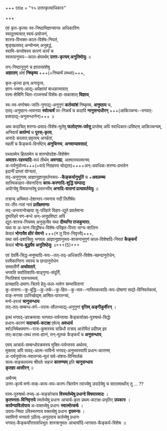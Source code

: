 +++
title = "१५ उत्तरकृत्याधिकारः"

+++

एवं कृत-कृत्याः स्व-निष्ठाभिज्ञानवन्तः अधिकारिणः  
स्वादुतमत्वात् स्वयं-प्रयोजनं,  
शास्त्र-विभक्त-काल-विशेष-नियतं,  
शृङ्खलावद् अन्योन्यम् अनुबद्धं,  
स्वामि-सन्तोषस्य कारणं कार्यं च  
स्वरूपानुरूप--काल-क्षेपार्थम् **उत्तर-कृत्यम् अनुतिष्ठेयुः** ॥

तन्-निष्ठानुगुणं च ज्ञातव्यांशेषु  
**अज्ञातम्** अंशं **निष्कृष्य** +++(=निष्कर्षं लब्ध्वा)+++,  

कृत-कृत्या इत्य् अनादृत्य,  
ज्ञान-भक्त्य्-आद्य्-अपेक्षायां बाधकाभावात्  
परम-शेषिणि चित्त-रञ्जनार्थं विशेष-ज्ञ-सकाशात् **विज्ञाय**,   

स्व-स्व-वर्णाश्रम-जाति-गुणाद्य्-अनुगुणं **कर्तव्यांशं** निष्कृष्य, **अनुष्ठाय** च,  
एतद्-अनुष्ठान-भावनया **स्वोत्कर्षं** पर-निकर्षं च कदापि **नानुसन्दधीरन्** +++(आकिञ्चन्य--भगवत्-प्रसादाद्य्-अनुसन्धानेन)+++ ॥

अथ कदाचित् शरण्य-प्रसाद-विशेष-मूलेषु **फलोद्गम-पर्वसु** प्राप्तेष्व् अपि   स्वाधिकार-प्रविष्टम् आकिञ्चन्यम्, अनिवार्यं **कार्पण्यं** च **पुरस्-कृत्य**,  
अनादेः कालात् प्रवृत्ताम् अनर्हतां,  
महतीं च कैङ्कर्य-विनष्टिम् **अनुचिन्त्य**, **अनवाप्यावसादं**,  

पथ्यतमेन हिततमेन च शरण्योपदेश-विशेषेण  
**अवतार-रहस्यादि**-रूपं तीर्थम् **अवगाह्य**,  आश्वास्यात्मानम्  
अ-पर्यनुयोज्य+++(=वादे निग्रहस्य चोद्यता)++++अन्-अवधिक-शरण्य-प्रभावेन  
इदानीं प्राप्तां योग्यतां,  
तद्-अनुगुणाम् आज्ञानुज्ञानुवर्तनरूप--**कैङ्कर्यानुभूतिं** च +**अवलम्ब्य**  
सात्त्विकाहार-सेवनादिना **काय-करणादि-शुद्धिं सम्पाद्य**  
अयोग्येषु विषयान्तरेषु प्रसरन्तीम् **अनादि-वासनां प्रत्यावर्तयेयुः** ॥

तत्राप्य् अभिमत-देशान्तर-गमनाय नदीं तितीर्षवः  
पर-तीर-गतां नावं **प्रतीक्षमाणाः**  
तद्-अन्तरान्वेच्छया सु-परिहारे विहार-द्यूते प्रवर्तमानाः  
दुष्परिहरे पण-बन्धे अन्-अनुप्रविष्टा अपि  
द्यूत-शास्त्र-नियमम् अनुसृत्यैव यथा **दीव्यन्ति राजकुमाराः**,  
यथा वा अ-यत्न-सिद्धौषध-विशेष-परिहृत-पित्ताः भाग्य-शालिनः  
केवलं **भोगायैव क्षीरं सेवन्ते** +++(न तु पित्त-निवृत्त्यै)+++,  
तथा सर्व-प्रशासितुः भगवतः आज्ञानुज्ञानुरूप-शासनानुगुणं काल-विशेषादि-नियतं **कैङ्कर्यं**   
केवलं **भोग्य-बुद्ध्यैव अनुतिष्ठेयुः** ॥+++(5)+++



एवं देवर्षि-सिद्ध-मनुष्यादि-रूप--तत्-तद्-अधिकारि-विशेष-च्छन्दानुरोधेन,  
परमैकान्तिनः स्वस्य च छन्दानुरोधेन  
समवतीर्णे **अर्चावतारे**,  
भगवति सर्वातिशायि-षाड्गुण्य-संपूर्तिं,  
निरतिशयं पावनतमत्वं,  
प्रत्यक्षादि-प्रमाण-त्रितये हेतु-फल-भावेन सम्भावितानां  
कु-वासना--कु-बुद्धि--कु-तर्क--कु-हित--कु-भाव--नास्तिकत्वादि-रूप-दोषाणां सद्यो-विनिवर्तकत्वं,  
वाङ्-मनसा ऽपरिच्छेद्यम् आश्रित-पारतन्त्र्यं,  
मनो-हरत्वं **चानुसन्धाय**  
तत्-तत्-सम्बन्ध-वर्ग--परत्व-सौलभ्याद्य्-अनुगुणां **वृत्तिम् अङ्गीकुर्वीरन्** ।

इत्थं भगवद्-उपक्रमायाः भागवत-पर्यन्तायाः कैङ्कर्याख्य-पुरुषार्थ-सिद्धेः  
प्रधान-कारणं **सदाचार्य-कटाक्ष** एवेत्य् **अवधार्य**  
श्वोऽभिषेक्ष्यमाण--राज-कुमारस्य सन्निधौ रात्राव् आरोपितं प्रदीपम् इव  
तत्-कटाक्ष-लब्धं तत्त्व-ज्ञानं, तन्-मूलकं कैङ्कर्यं च **अनुसन्धाय**,  

एवम् आचार्य-सम्बन्धोपक्रमस्य मुक्ति-पर्यन्तस्य अर्थस्य,  
मुक्ताव् अपि यावद्-आत्म-भाविनो भगवद्-अनुभवस्यापि प्रधान-कारणम्  
अ-पर्यनुयोज्य-स्वातन्त्र्य-मूलं सर्व-संशय-विनिवर्तकं  
सत्य-सङ्कल्पस्य श्रीपतेः सहजं **कारुण्यम्** इति **चानुसन्धाय**  
**कृतज्ञा आसीरन्** ॥

अथैनम्  
उत्तर-कृत्ये मनो-वाक्-काय-रूप-करण-त्रितयेन त्याज्येषु उपादेयेषु च सारतमार्थांस् तु … ??  

परम-पुरुषार्थ-रुच्य्-अ-सङ्कोचाय **विस्मर्तव्येषु प्रधानो विषयास्वादः** ।  
**कृतघ्नता-विनिवृत्तये** स्मर्तव्येषु प्रधानः आचार्य-कृतः प्रथम-कटाक्ष-प्रभृतिर् **उपकारः** ।  
**कार्पण्याविलोपाय** अ-वक्तव्येषु प्रधानः **स्वात्मोत्कर्षः** ।  
उपाय-निष्ठा ऽविस्मरणाय वक्तव्येषु प्रधानः **द्वयमन्त्रः** ।  
स्वामिनो भगवतो ऽप्रीत्य्-अनुदयाय कर्तव्येषु प्रधानः  
भगवत्-कैङ्कर्योत्तरावधिभूतः शास्त्रानुमतः आचार्यादि-भागवत-कैङ्कर्य-विशेषः ॥
